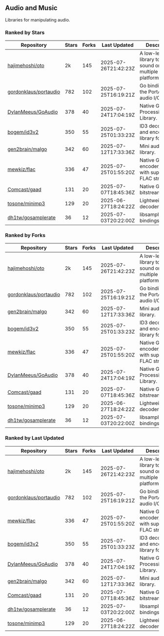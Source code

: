 ## Audio and Music

Libraries for manipulating audio.

### Ranked by Stars

| Repository | Stars | Forks | Last Updated | Description | 
|------------|-------|-------|--------------|-------------|
| [hajimehoshi/oto](https://github.com/hajimehoshi/oto) | 2k | 145 | 2025-07-26T21:42:23Z |  A low-level library to play sound on multiple platforms. |
| [gordonklaus/portaudio](https://github.com/gordonklaus/portaudio) | 782 | 102 | 2025-07-25T16:19:21Z |  Go bindings for the PortAudio audio I/O library. |
| [DylanMeeus/GoAudio](https://github.com/DylanMeeus/GoAudio) | 378 | 40 | 2025-07-24T17:04:19Z |  Native Go Audio Processing Library. |
| [bogem/id3v2](https://github.com/bogem/id3v2) | 350 | 55 | 2025-07-25T01:33:23Z |  ID3 decoding and encoding library for Go. |
| [gen2brain/malgo](https://github.com/gen2brain/malgo) | 342 | 60 | 2025-07-12T17:33:36Z |  Mini audio library. |
| [mewkiz/flac](https://github.com/mewkiz/flac) | 336 | 47 | 2025-07-25T01:55:20Z |  Native Go FLAC encoder/decoder with support for FLAC streams. |
| [Comcast/gaad](https://github.com/Comcast/gaad) | 131 | 20 | 2025-07-07T18:45:36Z |  Native Go AAC bitstream parser. |
| [tosone/minimp3](https://github.com/tosone/minimp3) | 129 | 20 | 2025-06-27T18:24:22Z |  Lightweight MP3 decoder library. |
| [dh1tw/gosamplerate](https://github.com/dh1tw/gosamplerate) | 36 | 12 | 2025-07-03T20:22:00Z |  libsamplerate bindings for go. |

### Ranked by Forks

| Repository | Stars | Forks | Last Updated | Description | 
|------------|-------|-------|--------------|-------------|
| [hajimehoshi/oto](https://github.com/hajimehoshi/oto) | 2k | 145 | 2025-07-26T21:42:23Z |  A low-level library to play sound on multiple platforms. |
| [gordonklaus/portaudio](https://github.com/gordonklaus/portaudio) | 782 | 102 | 2025-07-25T16:19:21Z |  Go bindings for the PortAudio audio I/O library. |
| [gen2brain/malgo](https://github.com/gen2brain/malgo) | 342 | 60 | 2025-07-12T17:33:36Z |  Mini audio library. |
| [bogem/id3v2](https://github.com/bogem/id3v2) | 350 | 55 | 2025-07-25T01:33:23Z |  ID3 decoding and encoding library for Go. |
| [mewkiz/flac](https://github.com/mewkiz/flac) | 336 | 47 | 2025-07-25T01:55:20Z |  Native Go FLAC encoder/decoder with support for FLAC streams. |
| [DylanMeeus/GoAudio](https://github.com/DylanMeeus/GoAudio) | 378 | 40 | 2025-07-24T17:04:19Z |  Native Go Audio Processing Library. |
| [Comcast/gaad](https://github.com/Comcast/gaad) | 131 | 20 | 2025-07-07T18:45:36Z |  Native Go AAC bitstream parser. |
| [tosone/minimp3](https://github.com/tosone/minimp3) | 129 | 20 | 2025-06-27T18:24:22Z |  Lightweight MP3 decoder library. |
| [dh1tw/gosamplerate](https://github.com/dh1tw/gosamplerate) | 36 | 12 | 2025-07-03T20:22:00Z |  libsamplerate bindings for go. |

### Ranked by Last Updated

| Repository | Stars | Forks | Last Updated | Description | 
|------------|-------|-------|--------------|-------------|
| [hajimehoshi/oto](https://github.com/hajimehoshi/oto) | 2k | 145 | 2025-07-26T21:42:23Z |  A low-level library to play sound on multiple platforms. |
| [gordonklaus/portaudio](https://github.com/gordonklaus/portaudio) | 782 | 102 | 2025-07-25T16:19:21Z |  Go bindings for the PortAudio audio I/O library. |
| [mewkiz/flac](https://github.com/mewkiz/flac) | 336 | 47 | 2025-07-25T01:55:20Z |  Native Go FLAC encoder/decoder with support for FLAC streams. |
| [bogem/id3v2](https://github.com/bogem/id3v2) | 350 | 55 | 2025-07-25T01:33:23Z |  ID3 decoding and encoding library for Go. |
| [DylanMeeus/GoAudio](https://github.com/DylanMeeus/GoAudio) | 378 | 40 | 2025-07-24T17:04:19Z |  Native Go Audio Processing Library. |
| [gen2brain/malgo](https://github.com/gen2brain/malgo) | 342 | 60 | 2025-07-12T17:33:36Z |  Mini audio library. |
| [Comcast/gaad](https://github.com/Comcast/gaad) | 131 | 20 | 2025-07-07T18:45:36Z |  Native Go AAC bitstream parser. |
| [dh1tw/gosamplerate](https://github.com/dh1tw/gosamplerate) | 36 | 12 | 2025-07-03T20:22:00Z |  libsamplerate bindings for go. |
| [tosone/minimp3](https://github.com/tosone/minimp3) | 129 | 20 | 2025-06-27T18:24:22Z |  Lightweight MP3 decoder library. |

